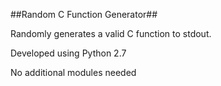 ##Random C Function Generator##

Randomly generates a valid C function to stdout. 

Developed using Python 2.7

No additional modules needed